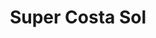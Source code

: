 ---
title: "Super Costa Sol"
url: /boca-del-rio/super-costa-sol-boulevard-vicente-fox-quesada/
shop: Supermarkt
---